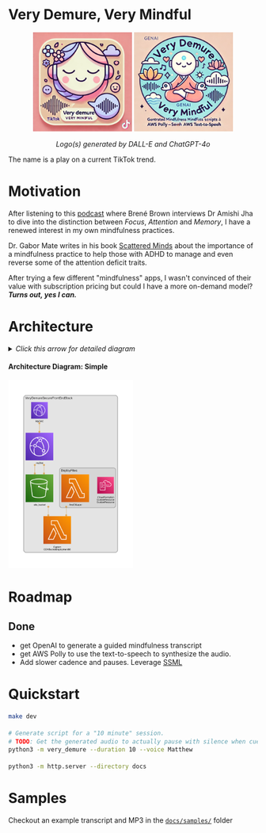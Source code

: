 # Very Demure, Very Mindful

<div align="center">
    <img src="docs/assets/logo3.webp" width="200px" />
    <img src="docs/assets/logo4.webp" width="200px" />
    <p><i>Logo(s) generated by DALL-E and ChatGPT-4o</i></p>
</div>
The name is a play on a current TikTok trend.

# Motivation

After listening to this [podcast](https://brenebrown.com/podcast/finding-focus-and-owning-your-attention/) 
where Brené Brown interviews Dr Amishi Jha to dive into the distinction between _Focus_, _Attention_ and _Memory_, 
I have a renewed interest in my own mindfulness practices.

Dr. Gabor Mate writes in his book [Scattered Minds](https://drgabormate.com/book/scattered-minds/) about the importance 
of a mindfulness practice to help those with ADHD to manage and even reverse some of the attention deficit traits.

After trying a few different "mindfulness" apps, I wasn't convinced of their value with subscription pricing 
but could I have a more on-demand model? _**Turns out, yes I can.**_

# Architecture

<details>
    <summary><i>Click this arrow for detailed diagram</i>
        <h4>Architecture Diagram: Simple</h4>
        <img src="infra/docs/diagrams/diagram-simple.png" alt="Architecture Diagram: Simple" width="50%" />
    </summary>
    <h4>Architecture Diagram: Detailed</h4>
    <img src="infra/docs/diagrams/diagram-detailed.png" alt="Architecture Diagram: Detailed" width="50%" />
</details>

# Roadmap

## Done

- get OpenAI to generate a guided mindfulness transcript
- get AWS Polly to use the text-to-speech to synthesize the audio.
- Add slower cadence and pauses. Leverage [SSML](https://docs.aws.amazon.com/polly/latest/dg/supportedtags.html)

# Quickstart

```sh
make dev

# Generate script for a "10 minute" session.
# TODO: Get the generated audio to actually pause with silence when cued.
python3 -m very_demure --duration 10 --voice Matthew

python3 -m http.server --directory docs
```

# Samples

Checkout an example transcript and MP3 in the [`docs/samples/`](docs/samples/) folder


